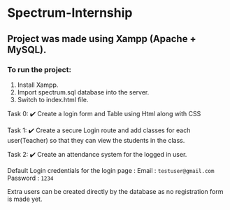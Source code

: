 # Spectrum-Internship

## Project was made using Xampp (Apache + MySQL).
### To run the project:
1. Install Xampp.
2. Import spectrum.sql database into the server.
3. Switch to index.html file.

Task 0: :heavy_check_mark:
Create a login form and Table using Html along with CSS

Task 1: :heavy_check_mark:
Create a secure Login route and add classes for each user(Teacher)
so that they can view the students in the class.

Task 2: :heavy_check_mark: Create an attendance system for the logged in user.


Default Login credentials for the login page :
Email : `testuser@gmail.com`
Password : `1234`

Extra users can be created directly by the database as no registration form is made yet.
